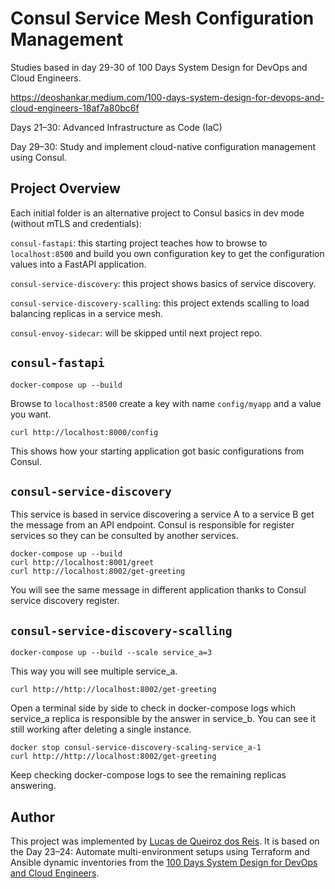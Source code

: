 # Consul Service Mesh Configuration Management

Studies based in day 29-30 of 100 Days System Design for DevOps and Cloud Engineers.

https://deoshankar.medium.com/100-days-system-design-for-devops-and-cloud-engineers-18af7a80bc6f

Days 21–30: Advanced Infrastructure as Code (IaC)

Day 29–30: Study and implement cloud-native configuration management using Consul.

## Project Overview

Each initial folder is an alternative project to Consul basics in dev mode (without mTLS and credentials):

```consul-fastapi```: this starting project teaches how to browse to ```localhost:8500``` and build you own configuration key to get the configuration values into a FastAPI application.

```consul-service-discovery```: this project shows basics of service discovery.

```consul-service-discovery-scalling```: this project extends scalling to load balancing replicas in a service mesh.

```consul-envoy-sidecar```: will be skipped until next project repo.

## ```consul-fastapi```

```
docker-compose up --build
```
Browse to ```localhost:8500``` create a key with name ```config/myapp``` and a value you want.
```
curl http://localhost:8000/config
```
This shows how your starting application got basic configurations from Consul.

## ```consul-service-discovery```

This service is based in service discovering a service A to a service B get the message from an API endpoint.
Consul is responsible for register services so they can be consulted by another services.

```
docker-compose up --build
curl http://localhost:8001/greet
curl http://localhost:8002/get-greeting
```

You will see the same message in different application thanks to Consul service discovery register.

## ```consul-service-discovery-scalling```

```
docker-compose up --build --scale service_a=3
```
This way you will see multiple service_a.
```
curl http://http://localhost:8002/get-greeting
```
Open a terminal side by side to check in docker-compose logs which service_a replica is responsible by the answer in service_b.
You can see it still working after deleting a single instance.
```
docker stop consul-service-discovery-scaling-service_a-1
curl http://http://localhost:8002/get-greeting
```
Keep checking docker-compose logs to see the remaining replicas answering.

## Author
This project was implemented by [Lucas de Queiroz dos Reis][2]. It is based on the Day 23–24: Automate multi-environment setups using Terraform and Ansible dynamic inventories from the [100 Days System Design for DevOps and Cloud Engineers][1].

[1]: https://deoshankar.medium.com/100-days-system-design-for-devops-and-cloud-engineers-18af7a80bc6f "Medium - Deo Shankar 100 Days"
[2]: https://www.linkedin.com/in/lucas-de-queiroz/ "LinkedIn - Lucas de Queiroz"